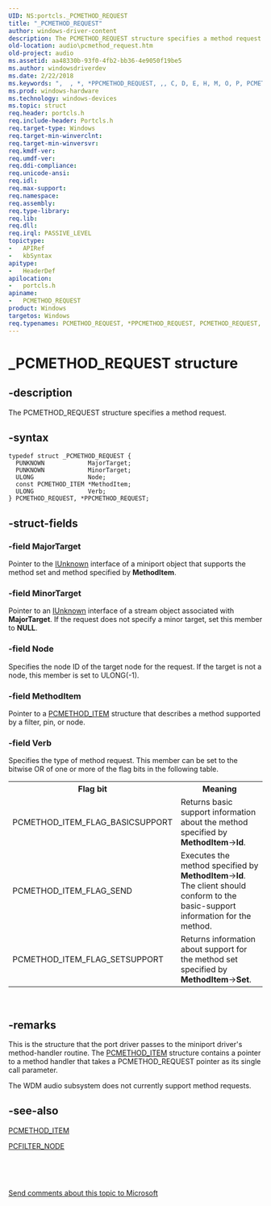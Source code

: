 ```yaml
---
UID: NS:portcls._PCMETHOD_REQUEST
title: "_PCMETHOD_REQUEST"
author: windows-driver-content
description: The PCMETHOD_REQUEST structure specifies a method request.
old-location: audio\pcmethod_request.htm
old-project: audio
ms.assetid: aa48330b-93f0-4fb2-bb36-4e9050f19be5
ms.author: windowsdriverdev
ms.date: 2/22/2018
ms.keywords: ",  , *, *PPCMETHOD_REQUEST, ,, C, D, E, H, M, O, P, PCMETHOD_REQUEST, PCMETHOD_REQUEST structure [Audio Devices], PPCMETHOD_REQUEST, PPCMETHOD_REQUEST structure pointer [Audio Devices], Q, R, S, T, U, _, _PCMETHOD_REQUEST, audio.pcmethod_request, audpc-struct_08efa6de-5d0e-445b-9402-563604dd8d5d.xml, portcls/PCMETHOD_REQUEST, portcls/PPCMETHOD_REQUEST"
ms.prod: windows-hardware
ms.technology: windows-devices
ms.topic: struct
req.header: portcls.h
req.include-header: Portcls.h
req.target-type: Windows
req.target-min-winverclnt: 
req.target-min-winversvr: 
req.kmdf-ver: 
req.umdf-ver: 
req.ddi-compliance: 
req.unicode-ansi: 
req.idl: 
req.max-support: 
req.namespace: 
req.assembly: 
req.type-library: 
req.lib: 
req.dll: 
req.irql: PASSIVE_LEVEL
topictype:
-	APIRef
-	kbSyntax
apitype:
-	HeaderDef
apilocation:
-	portcls.h
apiname:
-	PCMETHOD_REQUEST
product: Windows
targetos: Windows
req.typenames: PCMETHOD_REQUEST, *PPCMETHOD_REQUEST, PCMETHOD_REQUEST, *PPCMETHOD_REQUEST
---
```


# _PCMETHOD_REQUEST structure


## -description


The PCMETHOD_REQUEST structure specifies a method request.


## -syntax


````
typedef struct _PCMETHOD_REQUEST {
  PUNKNOWN            MajorTarget;
  PUNKNOWN            MinorTarget;
  ULONG               Node;
  const PCMETHOD_ITEM *MethodItem;
  ULONG               Verb;
} PCMETHOD_REQUEST, *PPCMETHOD_REQUEST;
````


## -struct-fields




### -field MajorTarget

Pointer to the <a href="https://msdn.microsoft.com/33f1d79a-33fc-4ce5-a372-e08bda378332">IUnknown</a> interface of a miniport object that supports the method set and method specified by <b>MethodItem</b>.


### -field MinorTarget

Pointer to an <a href="https://msdn.microsoft.com/33f1d79a-33fc-4ce5-a372-e08bda378332">IUnknown</a> interface of a stream object associated with <b>MajorTarget</b>. If the request does not specify a minor target, set this member to <b>NULL</b>.


### -field Node

Specifies the node ID of the target node for the request. If the target is not a node, this member is set to ULONG(-1).


### -field MethodItem

Pointer to a <a href="..\portcls\ns-portcls-__unnamed_struct_0cb6_4.md">PCMETHOD_ITEM</a> structure that describes a method supported by a filter, pin, or node.


### -field Verb

Specifies the type of method request. This member can be set to the bitwise OR of one or more of the flag bits in the following table.

<table>
<tr>
<th>Flag bit</th>
<th>Meaning</th>
</tr>
<tr>
<td>
PCMETHOD_ITEM_FLAG_BASICSUPPORT

</td>
<td>
Returns basic support information about the method specified by <b>MethodItem</b>-&gt;<b>Id</b>.

</td>
</tr>
<tr>
<td>
PCMETHOD_ITEM_FLAG_SEND

</td>
<td>
Executes the method specified by <b>MethodItem</b>-&gt;<b>Id</b>. The client should conform to the basic-support information for the method.

</td>
</tr>
<tr>
<td>
PCMETHOD_ITEM_FLAG_SETSUPPORT

</td>
<td>
Returns information about support for the method set specified by <b>MethodItem</b>-&gt;<b>Set</b>.

</td>
</tr>
</table>
 


## -remarks



This is the structure that the port driver passes to the miniport driver's method-handler routine. The <a href="..\portcls\ns-portcls-__unnamed_struct_0cb6_4.md">PCMETHOD_ITEM</a> structure contains a pointer to a method handler that takes a PCMETHOD_REQUEST pointer as its single call parameter.

The WDM audio subsystem does not currently support method requests.




## -see-also

<a href="..\portcls\ns-portcls-__unnamed_struct_0cb6_4.md">PCMETHOD_ITEM</a>



<a href="https://msdn.microsoft.com/library/windows/hardware/ff537695">PCFILTER_NODE</a>



 

 

<a href="mailto:wsddocfb@microsoft.com?subject=Documentation%20feedback [audio\audio]:%20PCMETHOD_REQUEST structure%20 RELEASE:%20(2/22/2018)&amp;body=%0A%0APRIVACY STATEMENT%0A%0AWe use your feedback to improve the documentation. We don't use your email address for any other purpose, and we'll remove your email address from our system after the issue that you're reporting is fixed. While we're working to fix this issue, we might send you an email message to ask for more info. Later, we might also send you an email message to let you know that we've addressed your feedback.%0A%0AFor more info about Microsoft's privacy policy, see http://privacy.microsoft.com/en-us/default.aspx." title="Send comments about this topic to Microsoft">Send comments about this topic to Microsoft</a>

